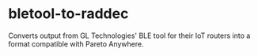 # bletool-to-raddec
Converts output from GL Technologies' BLE tool for their IoT routers into a format compatible with Pareto Anywhere.
